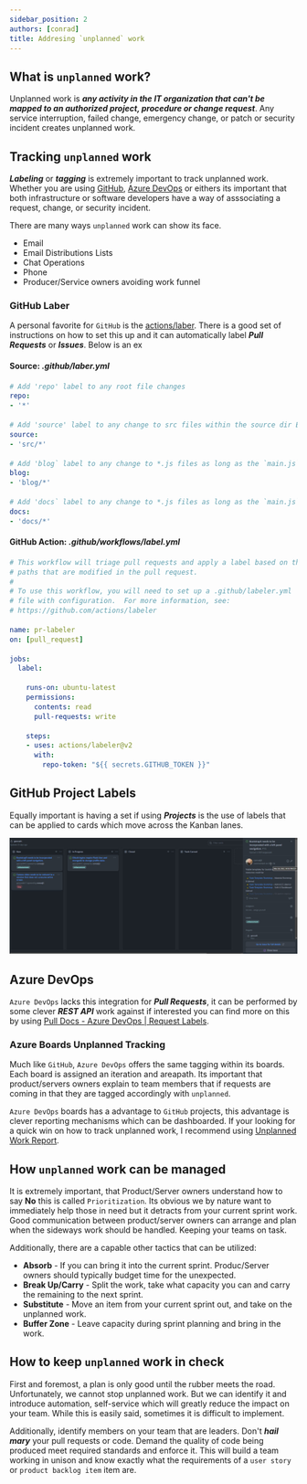 ```yaml
---
sidebar_position: 2
authors: [conrad]
title: Addresing `unplanned` work
---
```

## What is `unplanned` work?

Unplanned work is ***any activity in the IT organization that can't be mapped to an authorized project, procedure or change request***. Any service interruption, failed change, emergency change, or patch or security incident creates unplanned work.

## Tracking `unplanned` work

***Labeling*** or ***tagging*** is extremely important to track unplanned work.  Whether you are using [GitHub](https://www.github.com), [Azure DevOps](https://www.dev.azure.com) or eithers its important that both infrastructure or software developers have a way of asssociating a request, change, or security incident.

There are many ways `unplanned` work can show its face.

- Email
- Email Distributions Lists
- Chat Operations
- Phone
- Producer/Service owners avoiding work funnel

### GitHub Laber

A personal favorite for `GitHub` is the [actions/laber](https://github.com/actions/labeler).  There is a good set of instructions on how to set this up and it can automatically label ***Pull Requests*** or ***Issues***. Below is an ex

#### **Source:** ***.github/laber.yml***

```yaml
# Add 'repo' label to any root file changes
repo:
- '*'

# Add 'source' label to any change to src files within the source dir EXCEPT for the docs sub-folder
source:
- 'src/*'

# Add 'blog` label to any change to *.js files as long as the `main.js` hasn't changed
blog:
- 'blog/*'

# Add 'docs` label to any change to *.js files as long as the `main.js` hasn't changed
docs:
- 'docs/*'
```

#### **GitHub Action:** ***.github/workflows/label.yml***

```yaml
# This workflow will triage pull requests and apply a label based on the
# paths that are modified in the pull request.
#
# To use this workflow, you will need to set up a .github/labeler.yml
# file with configuration.  For more information, see:
# https://github.com/actions/labeler

name: pr-labeler
on: [pull_request]

jobs:
  label:

    runs-on: ubuntu-latest
    permissions:
      contents: read
      pull-requests: write

    steps:
    - uses: actions/labeler@v2
      with:
        repo-token: "${{ secrets.GITHUB_TOKEN }}"
```

## GitHub Project Labels

Equally important is having a set if using ***Projects*** is the use of labels that can be applied to cards which move across the Kanban lanes.

![GitHub Project Labels](/img/agile/gh-project-labels.jpg)

## Azure DevOps

`Azure DevOps` lacks this integration for ***Pull Requests***, it can be performed by some clever ***REST API*** work against if interested you can find more on this by using [Pull Docs - Azure DevOps | Request Labels](https://docs.microsoft.com/en-us/rest/api/azure/devops/git/pull-request-labels?view=azure-devops-rest-6.0).

### Azure Boards Unplanned Tracking

Much like `GitHub`, `Azure DevOps` offers the same tagging within its boards.   Each board  is assigned an iteration and areapath.  Its important that product/servers owners explain to team members that if requests are coming in that they are tagged accordingly with `unplanned`.

`Azure DevOps` boards has a advantage to `GitHub` projects, this advantage is clever reporting mechanisms which can be dashboarded.  If your looking for a quick win on how to track unplanned work, I recommend using [Unplanned Work Report](https://docs.microsoft.com/en-us/previous-versions/azure/devops/report/sql-reports/unplanned-work?view=tfs-2017).

## How `unplanned` work can be managed

It is extremely important, that Product/Server owners understand how to say **No** this is called `Prioritization`.  Its obvious we by nature want to immediately help those in need but it detracts from your current sprint work.  Good communication between product/server owners can arrange and plan when the sideways work should be handled.  Keeping your teams on task.

Additionally, there are a capable other tactics that can be utilized:

- **Absorb** - If you can bring it into the current sprint.  Produc/Server owners should typically budget time for the unexpected.
- **Break Up/Carry** - Split the work, take what capacity you can and carry the remaining to the next sprint.
- **Substitute** - Move an item from your current sprint out, and take on the unplanned work.
- **Buffer Zone** - Leave capacity during sprint planning and bring in the work.

## How to keep `unplanned` work in check

First and foremost, a plan is only good until the rubber meets the road.  Unfortunately, we cannot stop unplanned work.  But we can identify it and introduce automation, self-service which will greatly reduce the impact on your team.  While this is easily said, sometimes it is difficult to implement.  

Additionally, identify members on your team that are leaders.  Don't ***hail mary*** your pull requests or code.  Demand the quality of code being produced meet required standards and enforce it.  This will build a team working in unison and know exactly what the requirements of a `user story` or `product backlog item` item are.

